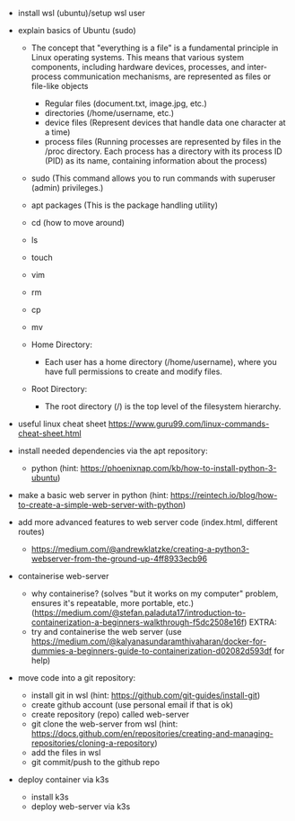 - install wsl (ubuntu)/setup wsl user

- explain basics of Ubuntu (sudo)
    - The concept that "everything is a file" is a fundamental principle in Linux operating systems. This means that various system components, including hardware devices, processes, and inter-process communication mechanisms, are represented as files or file-like objects
        - Regular files (document.txt, image.jpg, etc.)
        - directories (/home/username, etc.)
        - device files (Represent devices that handle data one character at a time)
        - process files (Running processes are represented by files in the /proc directory. Each process has a directory with its process ID (PID) as its name, containing information about the process)

    - sudo (This command allows you to run commands with superuser (admin) privileges.)
    - apt packages (This is the package handling utility)
    - cd (how to move around)
    - ls
    - touch
    - vim
    - rm 
    - cp
    - mv
    - Home Directory:
        - Each user has a home directory (/home/username), where you have full permissions to create and modify files.
    - Root Directory:
        - The root directory (/) is the top level of the filesystem hierarchy.

- useful linux cheat sheet https://www.guru99.com/linux-commands-cheat-sheet.html

- install needed dependencies via the apt repository: 
    - python (hint: https://phoenixnap.com/kb/how-to-install-python-3-ubuntu)
    
- make a basic web server in python (hint: https://reintech.io/blog/how-to-create-a-simple-web-server-with-python)

- add more advanced features to web server code (index.html, different routes)
    - https://medium.com/@andrewklatzke/creating-a-python3-webserver-from-the-ground-up-4ff8933ecb96

- containerise web-server
    - why containerise? (solves "but it works on my computer" problem, ensures it's repeatable, more portable, etc.) (https://medium.com/@stefan.paladuta17/introduction-to-containerization-a-beginners-walkthrough-f5dc2508e16f)
EXTRA:
    - try and containerise the web server (use https://medium.com/@kalyanasundaramthivaharan/docker-for-dummies-a-beginners-guide-to-containerization-d02082d593df for help)
    
- move code into a git repository:
    - install git in wsl (hint: https://github.com/git-guides/install-git)
    - create github account (use personal email if that is ok)
    - create repository (repo) called web-server
    - git clone the web-server from wsl (hint: https://docs.github.com/en/repositories/creating-and-managing-repositories/cloning-a-repository)
    - add the files in wsl
    - git commit/push to the github repo

- deploy container via k3s
    - install k3s
    - deploy web-server via k3s
